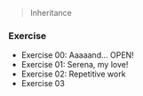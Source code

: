 > Inheritance

### Exercise
- Exercise 00: Aaaaand... OPEN!
- Exercise 01: Serena, my love!
- Exercise 02: Repetitive work
- Exercise 03